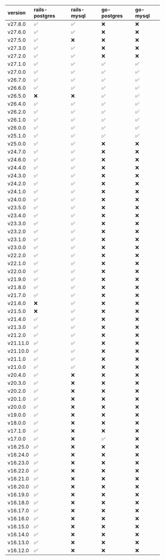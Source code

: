 | version   | rails-postgres     | rails-mysql        | go-postgres        | go-mysql           |
|:----------|:-------------------|:-------------------|:-------------------|:-------------------|
| v27.8.0   | :white_check_mark: | :white_check_mark: | :x:                | :x:                |
| v27.6.0   | :white_check_mark: | :white_check_mark: | :x:                | :x:                |
| v27.5.0   | :white_check_mark: | :x:                | :x:                | :x:                |
| v27.3.0   | :white_check_mark: | :white_check_mark: | :x:                | :x:                |
| v27.2.0   | :white_check_mark: | :white_check_mark: | :x:                | :x:                |
| v27.1.0   | :white_check_mark: | :white_check_mark: | :white_check_mark: | :white_check_mark: |
| v27.0.0   | :white_check_mark: | :white_check_mark: | :white_check_mark: | :white_check_mark: |
| v26.7.0   | :white_check_mark: | :white_check_mark: | :white_check_mark: | :white_check_mark: |
| v26.6.0   | :white_check_mark: | :white_check_mark: | :white_check_mark: | :white_check_mark: |
| v26.5.0   | :x:                | :x:                | :white_check_mark: | :white_check_mark: |
| v26.4.0   | :white_check_mark: | :white_check_mark: | :white_check_mark: | :white_check_mark: |
| v26.2.0   | :white_check_mark: | :white_check_mark: | :white_check_mark: | :white_check_mark: |
| v26.1.0   | :white_check_mark: | :white_check_mark: | :white_check_mark: | :white_check_mark: |
| v26.0.0   | :white_check_mark: | :white_check_mark: | :white_check_mark: | :white_check_mark: |
| v25.1.0   | :white_check_mark: | :white_check_mark: | :white_check_mark: | :white_check_mark: |
| v25.0.0   | :white_check_mark: | :white_check_mark: | :x:                | :x:                |
| v24.7.0   | :white_check_mark: | :white_check_mark: | :x:                | :x:                |
| v24.6.0   | :white_check_mark: | :white_check_mark: | :x:                | :x:                |
| v24.4.0   | :white_check_mark: | :white_check_mark: | :x:                | :x:                |
| v24.3.0   | :white_check_mark: | :white_check_mark: | :x:                | :x:                |
| v24.2.0   | :white_check_mark: | :white_check_mark: | :x:                | :x:                |
| v24.1.0   | :white_check_mark: | :white_check_mark: | :x:                | :x:                |
| v24.0.0   | :white_check_mark: | :white_check_mark: | :x:                | :x:                |
| v23.5.0   | :white_check_mark: | :white_check_mark: | :x:                | :x:                |
| v23.4.0   | :white_check_mark: | :white_check_mark: | :x:                | :x:                |
| v23.3.0   | :white_check_mark: | :white_check_mark: | :x:                | :x:                |
| v23.2.0   | :white_check_mark: | :white_check_mark: | :x:                | :x:                |
| v23.1.0   | :white_check_mark: | :white_check_mark: | :x:                | :x:                |
| v23.0.0   | :white_check_mark: | :white_check_mark: | :x:                | :x:                |
| v22.2.0   | :white_check_mark: | :white_check_mark: | :x:                | :x:                |
| v22.1.0   | :white_check_mark: | :white_check_mark: | :x:                | :x:                |
| v22.0.0   | :white_check_mark: | :white_check_mark: | :x:                | :x:                |
| v21.9.0   | :white_check_mark: | :white_check_mark: | :x:                | :x:                |
| v21.8.0   | :white_check_mark: | :white_check_mark: | :x:                | :x:                |
| v21.7.0   | :white_check_mark: | :white_check_mark: | :x:                | :x:                |
| v21.6.0   | :x:                | :white_check_mark: | :x:                | :x:                |
| v21.5.0   | :x:                | :white_check_mark: | :x:                | :x:                |
| v21.4.0   | :white_check_mark: | :white_check_mark: | :x:                | :x:                |
| v21.3.0   | :white_check_mark: | :white_check_mark: | :x:                | :x:                |
| v21.2.0   | :white_check_mark: | :white_check_mark: | :x:                | :x:                |
| v21.11.0  | :white_check_mark: | :white_check_mark: | :x:                | :x:                |
| v21.10.0  | :white_check_mark: | :white_check_mark: | :x:                | :x:                |
| v21.1.0   | :white_check_mark: | :white_check_mark: | :x:                | :x:                |
| v21.0.0   | :white_check_mark: | :white_check_mark: | :x:                | :x:                |
| v20.4.0   | :white_check_mark: | :x:                | :x:                | :x:                |
| v20.3.0   | :white_check_mark: | :x:                | :x:                | :x:                |
| v20.2.0   | :white_check_mark: | :x:                | :x:                | :x:                |
| v20.1.0   | :white_check_mark: | :x:                | :x:                | :x:                |
| v20.0.0   | :white_check_mark: | :x:                | :x:                | :x:                |
| v19.0.0   | :white_check_mark: | :x:                | :x:                | :x:                |
| v18.0.0   | :white_check_mark: | :x:                | :x:                | :x:                |
| v17.1.0   | :white_check_mark: | :x:                | :x:                | :x:                |
| v17.0.0   | :white_check_mark: | :x:                | :white_check_mark: | :x:                |
| v16.25.0  | :white_check_mark: | :x:                | :x:                | :x:                |
| v16.24.0  | :white_check_mark: | :x:                | :x:                | :x:                |
| v16.23.0  | :white_check_mark: | :x:                | :x:                | :x:                |
| v16.22.0  | :white_check_mark: | :x:                | :x:                | :x:                |
| v16.21.0  | :white_check_mark: | :x:                | :x:                | :x:                |
| v16.20.0  | :white_check_mark: | :x:                | :x:                | :x:                |
| v16.19.0  | :white_check_mark: | :x:                | :x:                | :x:                |
| v16.18.0  | :white_check_mark: | :x:                | :x:                | :x:                |
| v16.17.0  | :white_check_mark: | :x:                | :x:                | :x:                |
| v16.16.0  | :white_check_mark: | :x:                | :x:                | :x:                |
| v16.15.0  | :white_check_mark: | :x:                | :x:                | :x:                |
| v16.14.0  | :white_check_mark: | :x:                | :x:                | :x:                |
| v16.13.0  | :white_check_mark: | :x:                | :x:                | :x:                |
| v16.12.0  | :white_check_mark: | :x:                | :x:                | :x:                |
